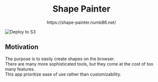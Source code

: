 <div align="center">
<h1>Shape Painter</h1>
https://shape-painter.numb86.net/
</div>

![Deploy to S3](https://github.com/numb86/shape-painter/workflows/Deploy%20to%20S3/badge.svg)

## Motivation

The purpose is to easily create shapes on the browser.  
There are many more sophisticated tools, but they come at the cost of too many features.  
This app prioritize ease of use rather than customizability.